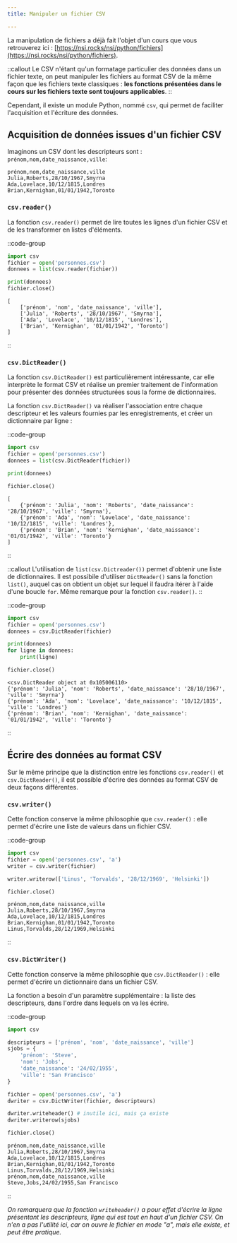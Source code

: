 ```yaml
---
title: Manipuler un fichier CSV

---
```

La manipulation de fichiers a déjà fait l'objet d'un cours que vous retrouverez ici : [https://nsi.rocks/nsi/python/fichiers](https://nsi.rocks/nsi/python/fichiers).

::callout
Le CSV n'étant qu'un formatage particulier des données dans un fichier texte, on peut manipuler les fichiers au format CSV de la même façon que les fichiers texte classiques : **les fonctions présentées dans le cours sur les fichiers texte sont toujours applicables**.
::

Cependant, il existe un module Python, nommé `csv`, qui permet de faciliter l'acquisition et l'écriture des données.

## Acquisition de données issues d'un fichier CSV
Imaginons un CSV dont les descripteurs sont : `prénom,nom,date_naissance,ville`:

``` [personnes.csv]
prénom,nom,date_naissance,ville
Julia,Roberts,28/10/1967,Smyrna
Ada,Lovelace,10/12/1815,Londres
Brian,Kernighan,01/01/1942,Toronto
```

### `csv.reader()`
La fonction `csv.reader()` permet de lire toutes les lignes d'un fichier CSV et de les transformer en listes d'éléments.

::code-group
```py [exemple.py]
import csv
fichier = open('personnes.csv')
donnees = list(csv.reader(fichier))

print(donnees)
fichier.close()
```
```[résultat.terminal]
[
    ['prénom', 'nom', 'date_naissance', 'ville'],
    ['Julia', 'Roberts', '28/10/1967', 'Smyrna'],
    ['Ada', 'Lovelace', '10/12/1815', 'Londres'],
    ['Brian', 'Kernighan', '01/01/1942', 'Toronto']
]
```
::

### `csv.DictReader()`
La fonction `csv.DictReader()` est particulièrement intéressante, car elle interprète le format CSV et réalise un premier traitement de l'information pour présenter des données structurées sous la forme de dictionnaires.

La fonction `csv.DictReader()` va réaliser l'association entre chaque descripteur et les valeurs fournies par les enregistrements, et créer un dictionnaire par ligne :

::code-group
```py [exemple.py]
import csv
fichier = open('personnes.csv')
donnees = list(csv.DictReader(fichier))

print(donnees)

fichier.close()
```
``` [résultat.terminal]
[
    {'prénom': 'Julia', 'nom': 'Roberts', 'date_naissance': '28/10/1967', 'ville': 'Smyrna'},
    {'prénom': 'Ada', 'nom': 'Lovelace', 'date_naissance': '10/12/1815', 'ville': 'Londres'},
    {'prénom': 'Brian', 'nom': 'Kernighan', 'date_naissance': '01/01/1942', 'ville': 'Toronto'}
]
```
::

::callout
L'utilisation de `list(csv.Dictreader())` permet d'obtenir une liste de dictionnaires. Il est possibile d'utiliser `DictReader()` sans la fonction `list()`, auquel cas on obtient un objet sur lequel il faudra itérer à l'aide d'une boucle `for`. Même remarque pour la fonction `csv.reader()`.
::

::code-group
```py [exemple.py]
import csv
fichier = open('personnes.csv')
donnees = csv.DictReader(fichier)

print(donnees)
for ligne in donnees:
    print(ligne)

fichier.close()
```
```[résultat.terminal]
<csv.DictReader object at 0x105006110>
{'prénom': 'Julia', 'nom': 'Roberts', 'date_naissance': '28/10/1967', 'ville': 'Smyrna'}
{'prénom': 'Ada', 'nom': 'Lovelace', 'date_naissance': '10/12/1815', 'ville': 'Londres'}
{'prénom': 'Brian', 'nom': 'Kernighan', 'date_naissance': '01/01/1942', 'ville': 'Toronto'}
```
::

## Écrire des données au format CSV
Sur le même principe que la distinction entre les fonctions `csv.reader()` et `csv.DictReader()`, il est possible d'écrire des données au format CSV de deux façons différentes.

### `csv.writer()`
Cette fonction conserve la même philosophie que `csv.reader()` : elle permet d'écrire une liste de valeurs dans un fichier CSV.

::code-group
```py [exemple.py]
import csv
fichier = open('personnes.csv', 'a')
writer = csv.writer(fichier)

writer.writerow(['Linus', 'Torvalds', '28/12/1969', 'Helsinki'])

fichier.close()
```
``` [résultat]
prénom,nom,date_naissance,ville
Julia,Roberts,28/10/1967,Smyrna
Ada,Lovelace,10/12/1815,Londres
Brian,Kernighan,01/01/1942,Toronto
Linus,Torvalds,28/12/1969,Helsinki
```
::

### `csv.DictWriter()`
Cette fonction conserve la même philosophie que `csv.DictReader()` : elle permet d'écrire un dictionnaire dans un fichier CSV.

La fonction a besoin d'un paramètre supplémentaire : la liste des descripteurs, dans l'ordre dans lequels on va les écrire.

::code-group
```py [exemple.py]
import csv

descripteurs = ['prénom', 'nom', 'date_naissance', 'ville']
sjobs = {
    'prénom': 'Steve',
    'nom': 'Jobs',
    'date_naissance': '24/02/1955',
    'ville': 'San Francisco'
}

fichier = open('personnes.csv', 'a')
dwriter = csv.DictWriter(fichier, descripteurs)

dwriter.writeheader() # inutile ici, mais ça existe
dwriter.writerow(sjobs)

fichier.close()
```
``` [résultat]
prénom,nom,date_naissance,ville
Julia,Roberts,28/10/1967,Smyrna
Ada,Lovelace,10/12/1815,Londres
Brian,Kernighan,01/01/1942,Toronto
Linus,Torvalds,28/12/1969,Helsinki
prénom,nom,date_naissance,ville
Steve,Jobs,24/02/1955,San Francisco
```
::

*On remarquera que la fonction `writeheader()` a pour effet d'écrire la ligne présentant les descripteurs, ligne qui est tout en haut d'un fichier CSV. On n'en a pas l'utilité ici, car on ouvre le fichier en mode "a", mais elle existe, et peut être pratique.*